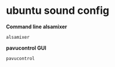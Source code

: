# ubuntu sound config
    
**Command line alsamixer**
    
    alsamixer

**pavucontrol GUI**

    pavucontrol